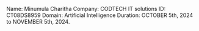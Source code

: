 Name: Minumula Charitha Company: CODTECH IT solutions ID: CT08DS8959 Domain: Artificial Intelligence Duration: OCTOBER 5th, 2024 to NOVEMBER 5th, 2024.
